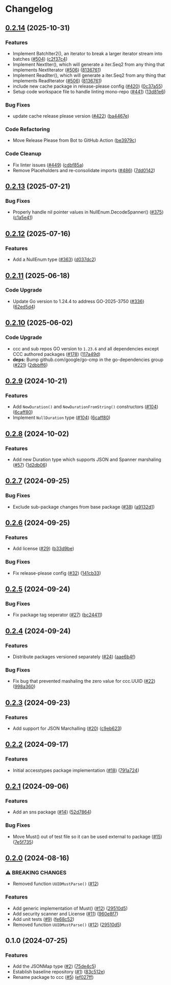 # Changelog

## [0.2.14](https://github.com/cccteam/ccc/compare/v0.2.13...v0.2.14) (2025-10-31)


### Features

* Implement BatchIter2(), an iterator to break a larger iterator stream into batches ([#504](https://github.com/cccteam/ccc/issues/504)) ([c2f37c4](https://github.com/cccteam/ccc/commit/c2f37c4b352fc3f8653630fded9b5a3b2415a530))
* Implement NextIter(), which will generate a iter.Seq2 from any thing that implements NextIterator ([#506](https://github.com/cccteam/ccc/issues/506)) ([8136761](https://github.com/cccteam/ccc/commit/81367617912967ff45f546bd1a364c4ed3ed537a))
* Implement ReadIter(), which will generate a iter.Seq2 from any thing that implements ReadIterator ([#506](https://github.com/cccteam/ccc/issues/506)) ([8136761](https://github.com/cccteam/ccc/commit/81367617912967ff45f546bd1a364c4ed3ed537a))
* include new cache package in release-please config ([#420](https://github.com/cccteam/ccc/issues/420)) ([0c37a55](https://github.com/cccteam/ccc/commit/0c37a55811d88d8e87120417145f070c7ff24ed6))
* Setup code workspace file to handle linting mono-repo ([#441](https://github.com/cccteam/ccc/issues/441)) ([13d81e6](https://github.com/cccteam/ccc/commit/13d81e6ce7dedf538c8e2dff5cbf030d1ef626d1))


### Bug Fixes

* update cache release please version ([#422](https://github.com/cccteam/ccc/issues/422)) ([ba4467e](https://github.com/cccteam/ccc/commit/ba4467e75dee6396a216c1f48867c4d60864da45))


### Code Refactoring

* Move Release Please from Bot to GitHub Action ([be3979c](https://github.com/cccteam/ccc/commit/be3979cd374b7aa60ba77cf3eecd2acb89549775))


### Code Cleanup

* Fix linter issues ([#449](https://github.com/cccteam/ccc/issues/449)) ([cdbf85a](https://github.com/cccteam/ccc/commit/cdbf85ac3a7695f18d1d76939e23e274309561b6))
* Remove Placeholders and re-consolidate imports ([#486](https://github.com/cccteam/ccc/issues/486)) ([7dd0142](https://github.com/cccteam/ccc/commit/7dd01426aa5ed7104a5f28dabce22293c0f73328))

## [0.2.13](https://github.com/cccteam/ccc/compare/v0.2.12...v0.2.13) (2025-07-21)


### Bug Fixes

* Properly handle nil pointer values in NullEnum.DecodeSpanner() ([#375](https://github.com/cccteam/ccc/issues/375)) ([c1a5e41](https://github.com/cccteam/ccc/commit/c1a5e41e4bf81374837508b03352870b6bbde1ec))

## [0.2.12](https://github.com/cccteam/ccc/compare/v0.2.11...v0.2.12) (2025-07-16)


### Features

* Add a NullEnum type ([#363](https://github.com/cccteam/ccc/issues/363)) ([d037dc2](https://github.com/cccteam/ccc/commit/d037dc28dc976fb1cacaa54a7cbaf844f6c0962c))

## [0.2.11](https://github.com/cccteam/ccc/compare/v0.2.10...v0.2.11) (2025-06-18)


### Code Upgrade

* Update Go version to 1.24.4 to address GO-2025-3750 ([#336](https://github.com/cccteam/ccc/issues/336)) ([62ed5d4](https://github.com/cccteam/ccc/commit/62ed5d4bc52c75565f99ba0fe6b0a5d2b657ca78))

## [0.2.10](https://github.com/cccteam/ccc/compare/v0.2.9...v0.2.10) (2025-06-02)


### Code Upgrade

* ccc and sub repos GO version to `1.23.6` and all dependencies except CCC authored packages ([#178](https://github.com/cccteam/ccc/issues/178)) ([117a49d](https://github.com/cccteam/ccc/commit/117a49d3740b461d1b295047cdeaf85b4cacb53f))
* **deps:** Bump github.com/google/go-cmp in the go-dependencies group ([#221](https://github.com/cccteam/ccc/issues/221)) ([2dbbff6](https://github.com/cccteam/ccc/commit/2dbbff605ff8575402bf5992e128edb7f597a17e))

## [0.2.9](https://github.com/cccteam/ccc/compare/v0.2.8...v0.2.9) (2024-10-21)


### Features

* Add `NewDuration()` and `NewDurationFromString()` constructors ([#104](https://github.com/cccteam/ccc/issues/104)) ([6caff80](https://github.com/cccteam/ccc/commit/6caff805e9540d2b72ef40e4c9a15621e96f1f90))
* Implement `NullDuration` type ([#104](https://github.com/cccteam/ccc/issues/104)) ([6caff80](https://github.com/cccteam/ccc/commit/6caff805e9540d2b72ef40e4c9a15621e96f1f90))

## [0.2.8](https://github.com/cccteam/ccc/compare/v0.2.7...v0.2.8) (2024-10-02)


### Features

* Add new Duration type which supports JSON and Spanner marshaling ([#57](https://github.com/cccteam/ccc/issues/57)) ([1d2db06](https://github.com/cccteam/ccc/commit/1d2db06b145d9ac011c4e45a79620d335f982fe6))

## [0.2.7](https://github.com/cccteam/ccc/compare/v0.2.6...v0.2.7) (2024-09-25)


### Bug Fixes

* Exclude sub-package changes from base package ([#38](https://github.com/cccteam/ccc/issues/38)) ([a9132d1](https://github.com/cccteam/ccc/commit/a9132d17f1ddfb94cb5a3504835d8ee628aff235))

## [0.2.6](https://github.com/cccteam/ccc/compare/v0.2.5...v0.2.6) (2024-09-25)


### Features

* Add license ([#29](https://github.com/cccteam/ccc/issues/29)) ([b33d9be](https://github.com/cccteam/ccc/commit/b33d9be39ed471bf2b8cb6cace9f65fbc432c812))


### Bug Fixes

* Fix release-please config ([#32](https://github.com/cccteam/ccc/issues/32)) ([141cb33](https://github.com/cccteam/ccc/commit/141cb33d307e4190063ffe99ead84bdd0ca0298f))

## [0.2.5](https://github.com/cccteam/ccc/compare/v0.2.4...v0.2.5) (2024-09-24)


### Bug Fixes

* Fix package tag seperator ([#27](https://github.com/cccteam/ccc/issues/27)) ([bc24411](https://github.com/cccteam/ccc/commit/bc24411a37cbe90788ed7eb9688d9ff6132e0370))

## [0.2.4](https://github.com/cccteam/ccc/compare/v0.2.3...v0.2.4) (2024-09-24)


### Features

* Distribute packages versioned separately ([#24](https://github.com/cccteam/ccc/issues/24)) ([aae6b4f](https://github.com/cccteam/ccc/commit/aae6b4f646d7b0b8f4926180f5c90099def694ea))


### Bug Fixes

* Fix bug that prevented mashaling the zero value for ccc.UUID ([#22](https://github.com/cccteam/ccc/issues/22)) ([998a360](https://github.com/cccteam/ccc/commit/998a360131bed098858da1f99e1c76ba64fae022))

## [0.2.3](https://github.com/cccteam/ccc/compare/v0.2.2...v0.2.3) (2024-09-23)


### Features

* Add support for JSON Marchalling ([#20](https://github.com/cccteam/ccc/issues/20)) ([c9eb623](https://github.com/cccteam/ccc/commit/c9eb623ee504536e57bdcab2eea23ab6dd9f19dc))

## [0.2.2](https://github.com/cccteam/ccc/compare/v0.2.1...v0.2.2) (2024-09-17)


### Features

* Initial accesstypes package implementation ([#18](https://github.com/cccteam/ccc/issues/18)) ([791a724](https://github.com/cccteam/ccc/commit/791a7246b73492cbf8fb98c8be97be1153d25ea5))

## [0.2.1](https://github.com/cccteam/ccc/compare/v0.2.0...v0.2.1) (2024-09-06)


### Features

* Add an sns package ([#14](https://github.com/cccteam/ccc/issues/14)) ([52d7864](https://github.com/cccteam/ccc/commit/52d7864df014d23200f7262cbbd7b59be4b567a9))


### Bug Fixes

* Move Must() out of test file so it can be used external to package ([#15](https://github.com/cccteam/ccc/issues/15)) ([7e5f735](https://github.com/cccteam/ccc/commit/7e5f7356e35723da813654dc626516a6003f0c18))

## [0.2.0](https://github.com/cccteam/ccc/compare/v0.1.0...v0.2.0) (2024-08-16)


### ⚠ BREAKING CHANGES

* Removed function `UUIDMustParse()` ([#12](https://github.com/cccteam/ccc/issues/12))

### Features

* Add generic implementation of Must() ([#12](https://github.com/cccteam/ccc/issues/12)) ([29510d5](https://github.com/cccteam/ccc/commit/29510d5740d6dcce32ab39222beb0ed31db805f8))
* Add security scanner and License ([#11](https://github.com/cccteam/ccc/issues/11)) ([960e8f7](https://github.com/cccteam/ccc/commit/960e8f71f1ed31d0f3105d075ef8ba0fd20a01b8))
* Add unit tests ([#9](https://github.com/cccteam/ccc/issues/9)) ([fe68c52](https://github.com/cccteam/ccc/commit/fe68c52af4c1c23d25262a640f67e5c165c3c37e))
* Removed function `UUIDMustParse()` ([#12](https://github.com/cccteam/ccc/issues/12)) ([29510d5](https://github.com/cccteam/ccc/commit/29510d5740d6dcce32ab39222beb0ed31db805f8))

## 0.1.0 (2024-07-25)


### Features

* Add the JSONMap type ([#2](https://github.com/cccteam/ccc/issues/2)) ([75de4c5](https://github.com/cccteam/ccc/commit/75de4c548c033bb3532a32296247b2a9990a5f97))
* Establish baseline repository ([#1](https://github.com/cccteam/ccc/issues/1)) ([83c512e](https://github.com/cccteam/ccc/commit/83c512e6d44836ec805990f99836a31bc087d81c))
* Rename package to ccc ([#5](https://github.com/cccteam/ccc/issues/5)) ([ef027ff](https://github.com/cccteam/ccc/commit/ef027ff01b380815db09d2a7faa53d5a7383a67c))
